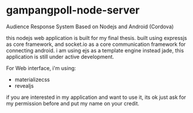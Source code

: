 # gampangpoll-node-server
Audience Response System Based on Nodejs and Android (Cordova)

this nodejs web application is built for my final thesis.
built using expressjs as core framework, and socket.io as a core communication framework for connecting android.
i am using ejs as a template engine instead jade, this application is still under active development.

For Web interface, i'm using:
- materializecss
- revealjs

if you are interested in my application and want to use it, its ok just ask for my permission before and put my name on your credit.


